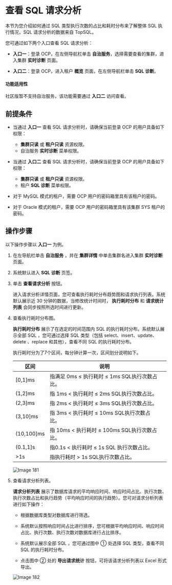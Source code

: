 # 查看 SQL 请求分析

本节为您介绍如何通过 SQL 类型执行次数的占比和耗时分布来了解整体 SQL 执行情况，SQL 请求分析的数据来自 TopSQL。

您可通过如下两个入口查看 SQL 请求分析：

* **入口一**：登录 OCP，在左侧导航栏单击 **自治服务**，选择需要查看的集群，进入集群 **实时诊断** 页面。

* **入口二**：登录 OCP，进入租户 **概览** 页面，在左侧导航栏单击 **SQL 诊断**。

<main id="notice" type='notice'>
   <h4>功能适用性</h4>
   <p>社区版暂不支持自治服务，该功能需要通过 <b>入口二</b> 访问查看。</p>
</main>

## 前提条件

* 当通过 **入口一** 查看 SQL 请求分析时，请确保当前登录 OCP 的用户具备如下权限：

  * **集群只读** 或 **租户只读** 资源权限。
  * 自治服务 **实时诊断** 菜单权限。

* 当通过 **入口二** 查看 SQL 请求分析时，请确保当前登录 OCP 的用户具备如下权限：

  * **集群只读** 或 **租户只读** 资源权限。
  * 租户 **SQL 诊断** 菜单权限。

* 对于 MySQL 模式的租户，需要 OCP 用户的密码箱里具有该租户的密码。

* 对于 Oracle 模式的租户，需要 OCP 用户的密码箱里具有该集群 SYS 租户的密码。

## 操作步骤

以下操作步骤以 **入口一** 为例。

1. 在左导航栏单击 **自治服务** ，并在 **集群详情** 中单击集群名进入集群 **实时诊断** 页面。

2. 系统默认进入 **SQL 诊断** 页签。

3. 单击 **查看请求分析** 按钮。

   进入请求分析详情页面，您可查看执行耗时分布趋势图和请求执行列表。系统默认展示近 30 分钟的数据，当修改统计时间时， **执行耗时分布** 和 **请求统计列表** 会同步按照所选时间进行更新。

4. 查看执行耗时分布图。

   **执行耗时分布** 展示了在选定的时间范围内 SQL 的执行耗时分布。系统默认展示全部 SQL ，您可通过选择 SQL 类型（包括 select、insert、update、delete 、replace 和其他），查看不同 SQL 的执行耗时分布。

   执行耗时分为了7个区间，每分钟计算一次，区间划分说明如下。

   |     区间      |  说明  ||
   |-------------|---|---|
   | \[0,1\]ms   | 指满足 0ms ≤ 执行耗时 ≤ 1ms SQL执行次数占比。 ||
   | (1,2\]ms    | 指 1ms \< 执行耗时 ≤ 2ms SQL执行次数占比。 ||
   | (2,3\]ms    | 指 2ms \< 执行耗时 ≤ 3ms SQL执行次数占比。 ||
   | (3,10\]ms   | 指 3ms \< 执行耗时 ≤ 10ms SQL执行次数占比。 ||
   | (10,100\]ms | 指 10ms \< 执行耗时 ≤ 100ms SQL执行次数占比。 ||
   | (0.1,1\]s   | 指0.1s \< 执行耗时 ≤ 1s SQL 执行次数占比。 ||
   | \>1s        | 指执行耗时 \> 1s SQL执行次数占比。 ||

   ![Image 181](https://help-static-aliyun-doc.aliyuncs.com/assets/img/zh-CN/9913489461/p429737.png)

5. 查看请求分析列表。

   **请求分析列表** 展示了数据库请求的平均响应时间、响应时间占比、执行次数、执行次数占比和执行趋势（平均响应时间的执行趋势）。您可对请求分析列表进行如下操作：
   * 根据数据库类型对数据库进行筛选。

   * 系统默认按照响应时间占比进行排序，您可根据平均响应时间、响应时间占比、执行次数、执行次数对数据库进行占比排序。

   * 系统默认展示全部 SQL ，您可通过图中 ① 处选择 SQL 类型，查看不同 SQL 的执行耗时分布。

   * 点击图中 ② 处的 **导出请求统计** 按钮，可将该请求分析列表以 Excel 形式导出。

   ![Image 182](https://help-static-aliyun-doc.aliyuncs.com/assets/img/zh-CN/9913489461/p429738.png)
